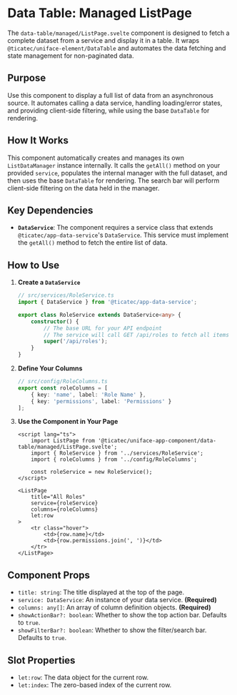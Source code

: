 # Data Table: Managed ListPage

The `data-table/managed/ListPage.svelte` component is designed to fetch a complete dataset from a service and display it in a table. It wraps `@ticatec/uniface-element/DataTable` and automates the data fetching and state management for non-paginated data.

## Purpose

Use this component to display a full list of data from an asynchronous source. It automates calling a data service, handling loading/error states, and providing client-side filtering, while using the base `DataTable` for rendering.

## How It Works

This component automatically creates and manages its own `ListDataManager` instance internally. It calls the `getAll()` method on your provided `service`, populates the internal manager with the full dataset, and then uses the base `DataTable` for rendering. The search bar will perform client-side filtering on the data held in the manager.


## Key Dependencies

-   **`DataService`**: The component requires a service class that extends `@ticatec/app-data-service`'s `DataService`. This service must implement the `getAll()` method to fetch the entire list of data.

## How to Use

1.  **Create a `DataService`**

    ```ts
    // src/services/RoleService.ts
    import { DataService } from '@ticatec/app-data-service';

    export class RoleService extends DataService<any> {
        constructor() {
            // The base URL for your API endpoint
            // The service will call GET /api/roles to fetch all items
            super('/api/roles');
        }
    }
    ```

2.  **Define Your Columns**

    ```ts
    // src/config/RoleColumns.ts
    export const roleColumns = [
        { key: 'name', label: 'Role Name' },
        { key: 'permissions', label: 'Permissions' }
    ];
    ```

3.  **Use the Component in Your Page**

    ```svelte
    <script lang="ts">
        import ListPage from '@ticatec/uniface-app-component/data-table/managed/ListPage.svelte';
        import { RoleService } from '../services/RoleService';
        import { roleColumns } from '../config/RoleColumns';

        const roleService = new RoleService();
    </script>

    <ListPage
        title="All Roles"
        service={roleService}
        columns={roleColumns}
        let:row
    >
        <tr class="hover">
            <td>{row.name}</td>
            <td>{row.permissions.join(', ')}</td>
        </tr>
    </ListPage>
    ```

## Component Props

-   `title: string`: The title displayed at the top of the page.
-   `service: DataService`: An instance of your data service. **(Required)**
-   `columns: any[]`: An array of column definition objects. **(Required)**
-   `showActionBar?: boolean`: Whether to show the top action bar. Defaults to `true`.
-   `showFilterBar?: boolean`: Whether to show the filter/search bar. Defaults to `true`.

## Slot Properties

-   `let:row`: The data object for the current row.
-   `let:index`: The zero-based index of the current row.
